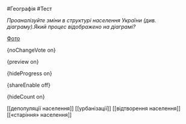 #Географія #Тест

*Проаналізуйте зміни в структурі населення України (див. діаграму).Який процес відображено на діаграмі?*

[Фото](https://zno.osvita.ua//doc/images/znotest/79/7986/23.jpg)

{noChangeVote on}

{preview on}

{hideProgress on}

{shareEnable off}

{hideCount on}

[[депопуляції населення]]
[[урбанізації]]
[[відтворення населення]]
[[«старіння» населення]]
